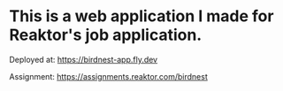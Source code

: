 # This is a web application I made for Reaktor's job application.
Deployed at: https://birdnest-app.fly.dev

Assignment: https://assignments.reaktor.com/birdnest
